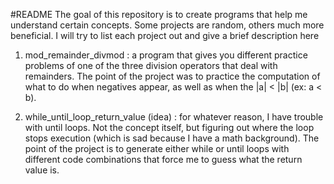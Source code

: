 #README
The goal of this repository is to create programs that help me understand certain concepts. Some projects are random, others much more beneficial. I will try to list each 
project out and give a brief description here

1. mod_remainder_divmod : a program that gives you different practice problems of one of the three division operators that deal with remainders. The point of the project was 
to practice the computation of what to do when negatives appear, as well as when the |a| < |b| (ex: a < b).

2. while_until_loop_return_value (idea) : for whatever reason, I have trouble with until loops. Not the concept itself, but figuring out where the loop stops execution (which 
is sad because I have a math background). The point of the project is to generate either while or until loops with different code combinations that force me to guess what the 
return value is. 
